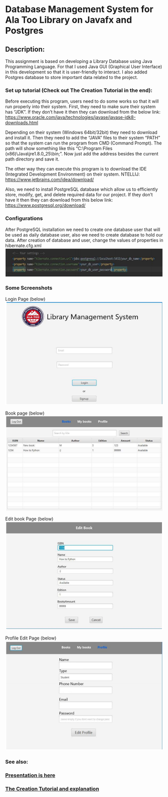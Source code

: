 # Database Management System for Ala Too Library on Javafx and Postgres
## Description:

This assignment is based on developing a Library Database using Java
Programming Language. For that I used Java GUI (Graphical User Interface) in this development so
that it is user-friendly to interact.
I also added Postgres database to store important data related to the project. 

### Set up tutorial (Check out The Creation Tutorial in the end):
Before executing this program, users need to do some works so that it will run properly into their
system. First, they need to make sure their system has “JDK”. If they don’t have it then
they can download from the below link: 
https://www.oracle.com/java/technologies/javase/javase-jdk8-downloads.html

Depending on their system (Windows 64bit/32bit) they need to download and install it. Then
they need to add the “JAVA” files to their system “PATH” so that the system can run the
program from CMD (Command Prompt). The path will show something like this “C:\Program
Files (x86)\Java\jre1.8.0_25\bin;”. Now just add the address besides the current path directory
and save it.

The other way they can execute this program is to download the IDE (Integrated Development
Environment) on their system.
NTELLIJ: 
https://www.jetbrains.com/idea/download/

Also, we need to install PostgreSQL database which allow us to efficiently store, modify, get,
and delete required data for our project. If they don’t have it then they can download from this
below link:
https://www.postgresql.org/download/

### Configurations
After PostgreSQL installation we need to create one database user that will be used as daily
database user, also we need to create database to hold our data. After creation of database
and user, change the values of properties in hibernate.cfg.xml 
<img src="OOP%20App%20Screenshots/configuration%201.PNG">



### Some Screenshots

Login Page (below)
<img src="OOP%20App%20Screenshots/Login%20main%20screen.PNG">

Book page  (below)
<img src="OOP%20App%20Screenshots/Books-second.PNG">

Edit book Page  (below)
<img src="OOP%20App%20Screenshots/Editing%20book-fourth.PNG">

Profile Edit Page (below)
<img src="OOP%20App%20Screenshots/Profile%20page-third.PNG">

### See also:
### [Presentation is here](https://github.com/arslansD/Data/blob/main/Presentation%20and%20Tutorial/Database%20Management%20System%20for%20Library%20ppt.pdf)

### [The Creation Tutorial and explanation](https://github.com/arslansD/Data/blob/main/Presentation%20and%20Tutorial/Creation%20Tutorial%20and%20Explanation.pdf)
